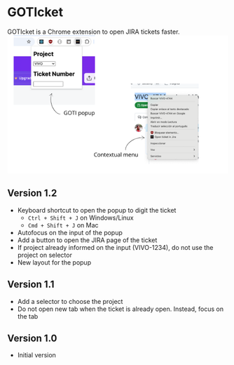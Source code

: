 # GOTIcket

GOTIcket is a Chrome extension to open JIRA tickets faster.  
![GOTIcket options](https://github.com/romeucr/goticket/blob/master/screenshot.png)

## Version 1.2
- Keyboard shortcut to open the popup to digit the ticket
  - `Ctrl + Shift + J` on Windows/Linux
  - `Cmd + Shift + J` on Mac
- Autofocus on the input of the popup
- Add a button to open the JIRA page of the ticket
- If project already informed on the input (VIVO-1234), do not use the project on selector
- New layout for the popup

## Version 1.1
- Add a selector to choose the project
- Do not open new tab when the ticket is already open. Instead, focus on the tab

## Version 1.0
- Initial version